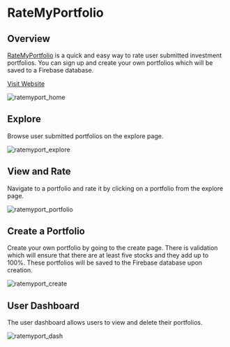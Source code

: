 # RateMyPortfolio

## Overview

[RateMyPortfolio](https://ratemyport.web.app "RateMyPortfolio") is a quick and easy way to rate user submitted investment portfolios. You can sign up and create your own portfolios which will be saved to a Firebase database.

[Visit Website](https://ratemyport.web.app "RateMyPortfolio")

![ratemyport_home](https://user-images.githubusercontent.com/66891025/128181812-8b0a0346-6e68-4d39-acd4-3e6593eaace1.png)

## Explore

Browse user submitted portfolios on the explore page.

![ratemyport_explore](https://user-images.githubusercontent.com/66891025/128182707-65528bf2-66e0-4fac-910d-0590b42a96de.png)

## View and Rate

Navigate to a portfolio and rate it by clicking on a portfolio from the explore page.

![ratemyport_portfolio](https://user-images.githubusercontent.com/66891025/128183215-13bf0702-f53f-400f-a207-aa483ca3df1a.png)

## Create a Portfolio

Create your own portfolio by going to the create page. There is validation which will ensure that there are at least five stocks and they add up to 100%. These portfolios will be saved to the Firebase database upon creation.

![ratemyport_create](https://user-images.githubusercontent.com/66891025/128183571-4ede2826-4f4b-4c45-9966-308fc4f91068.png)

## User Dashboard

The user dashboard allows users to view and delete their portfolios.

![ratemyport_dash](https://user-images.githubusercontent.com/66891025/128184128-3f84ee53-0779-4694-b864-1898bc117ac8.png)
